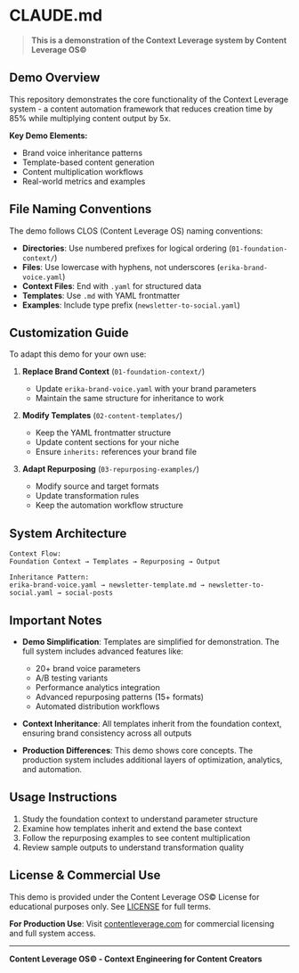 # CLAUDE.md

> **This is a demonstration of the Context Leverage system by Content Leverage OS©**

## Demo Overview

This repository demonstrates the core functionality of the Context Leverage system - a content automation framework that reduces creation time by 85% while multiplying content output by 5x.

**Key Demo Elements:**
- Brand voice inheritance patterns
- Template-based content generation
- Content multiplication workflows
- Real-world metrics and examples

## File Naming Conventions

The demo follows CLOS (Content Leverage OS) naming conventions:

- **Directories**: Use numbered prefixes for logical ordering (`01-foundation-context/`)
- **Files**: Use lowercase with hyphens, not underscores (`erika-brand-voice.yaml`)
- **Context Files**: End with `.yaml` for structured data
- **Templates**: Use `.md` with YAML frontmatter
- **Examples**: Include type prefix (`newsletter-to-social.yaml`)

## Customization Guide

To adapt this demo for your own use:

1. **Replace Brand Context** (`01-foundation-context/`)
   - Update `erika-brand-voice.yaml` with your brand parameters
   - Maintain the same structure for inheritance to work

2. **Modify Templates** (`02-content-templates/`)
   - Keep the YAML frontmatter structure
   - Update content sections for your niche
   - Ensure `inherits:` references your brand file

3. **Adapt Repurposing** (`03-repurposing-examples/`)
   - Modify source and target formats
   - Update transformation rules
   - Keep the automation workflow structure

## System Architecture

```
Context Flow:
Foundation Context → Templates → Repurposing → Output

Inheritance Pattern:
erika-brand-voice.yaml → newsletter-template.md → newsletter-to-social.yaml → social-posts
```

## Important Notes

- **Demo Simplification**: Templates are simplified for demonstration. The full system includes advanced features like:
  - 20+ brand voice parameters
  - A/B testing variants
  - Performance analytics integration
  - Advanced repurposing patterns (15+ formats)
  - Automated distribution workflows

- **Context Inheritance**: All templates inherit from the foundation context, ensuring brand consistency across all outputs

- **Production Differences**: This demo shows core concepts. The production system includes additional layers of optimization, analytics, and automation.

## Usage Instructions

1. Study the foundation context to understand parameter structure
2. Examine how templates inherit and extend the base context
3. Follow the repurposing examples to see content multiplication
4. Review sample outputs to understand transformation quality

## License & Commercial Use

This demo is provided under the Content Leverage OS© License for educational purposes only. See [LICENSE](LICENSE) for full terms.

**For Production Use**: Visit [contentleverage.com](https://contentleverage.com) for commercial licensing and full system access.

---

**Content Leverage OS© - Context Engineering for Content Creators**